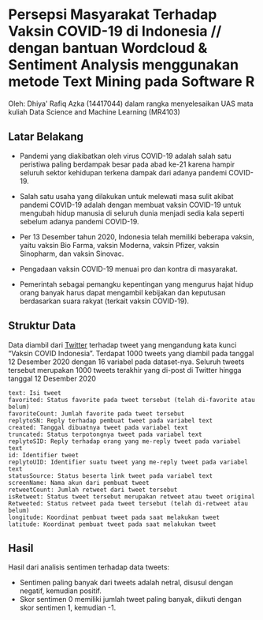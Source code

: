 # Persepsi Masyarakat Terhadap Vaksin COVID-19 di Indonesia // dengan bantuan Wordcloud & Sentiment Analysis menggunakan metode Text Mining pada Software R

Oleh: Dhiya' Rafiq Azka (14417044) dalam rangka menyelesaikan UAS mata kuliah Data Science and Machine Learning (MR4103)

## Latar Belakang
+ Pandemi yang diakibatkan oleh virus COVID-19 adalah salah satu peristiwa paling berdampak besar pada abad ke-21 karena hampir seluruh sektor kehidupan terkena dampak dari adanya pandemi COVID-19. 

+ Salah satu usaha yang dilakukan untuk melewati masa sulit akibat pandemi COVID-19 adalah dengan membuat vaksin COVID-19 untuk mengubah hidup manusia di seluruh dunia menjadi sedia kala seperti sebelum adanya pandemi COVID-19.

+ Per 13 Desember tahun 2020, Indonesia telah memiliki beberapa vaksin, yaitu vaksin Bio Farma, vaksin Moderna, vaksin Pfizer, vaksin Sinopharm, dan vaksin Sinovac. 

+ Pengadaan vaksin COVID-19 menuai pro dan kontra di masyarakat.

+ Pemerintah sebagai pemangku kepentingan yang mengurus hajat hidup orang banyak harus dapat mengambil kebijakan dan keputusan berdasarkan suara rakyat (terkait vaksin COVID-19).

## Struktur Data
Data diambil dari [Twitter](https://www.twitter.com) terhadap tweet yang mengandung kata kunci “Vaksin COVID Indonesia”.
Terdapat 1000 tweets yang diambil pada tanggal 12 Desember 2020 dengan 16 variabel pada dataset-nya. Seluruh tweets tersebut merupakan 1000 tweets terakhir yang di-post di Twitter hingga tanggal 12 Desember 2020

```
text: Isi tweet
favorited: Status favorite pada tweet tersebut (telah di-favorite atau belum)
favoriteCount: Jumlah favorite pada tweet tersebut
replytoSN: Reply terhadap pembuat tweet pada variabel text
created: Tanggal dibuatnya tweet pada variabel text
truncated: Status terpotongnya tweet pada variabel text
replytoSID: Reply terhadap orang yang me-reply tweet pada variabel text
id: Identifier tweet
replytoUID: Identifier suatu tweet yang me-reply tweet pada variabel text
statusSource: Status beserta link tweet pada variabel text
screenName: Nama akun dari pembuat tweet
retweetCount: Jumlah retweet dari tweet tersebut
isRetweet: Status tweet tersebut merupakan retweet atau tweet original
Retweeted: Status retweet pada tweet tersebut (telah di-retweet atau belum)
longitude: Koordinat pembuat tweet pada saat melakukan tweet
latitude: Koordinat pembuat tweet pada saat melakukan tweet
```

## Hasil
Hasil dari analisis sentimen terhadap data tweets:
+ Sentimen paling banyak dari tweets adalah netral, disusul dengan negatif, kemudian positif.
+ Skor sentimen 0 memiliki jumlah tweet paling banyak, diikuti dengan skor sentimen 1, kemudian -1.

